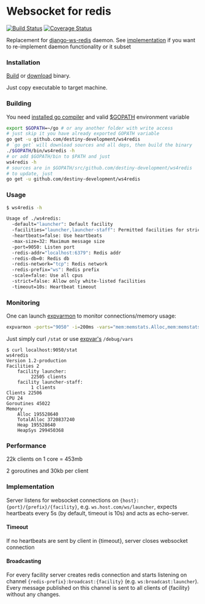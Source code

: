 Websocket for redis
=======
[![Build Status](https://travis-ci.org/ernado/ws4redis.svg)](https://travis-ci.org/ernado/ws4redis)
[![Coverage Status](https://coveralls.io/repos/ernado/ws4redis/badge.svg?branch=master)](https://coveralls.io/r/ernado/ws4redis?branch=master)


Replacement for [django-ws-redis](https://github.com/jrief/django-websocket-redis) daemon.
See [implementation](#implementation) if you want to re-implement daemon functionality or it subset

### Installation
[Build](#building) or [download](https://github.com/destiny-development/ws4redis/releases/latest) binary.

Just copy executable to target machine.

### Building
You need [installed go compiler](http://golang.org/doc/install) and valid [$GOPATH](https://golang.org/doc/code.html#GOPATH) environment variable
```bash
export $GOPATH=~/go # or any another folder with write access
# just skip it you have already exported GOPATH variable
go get -u github.com/destiny-development/ws4redis
# `go get` will download sources and all deps, then build the binary
./$GOPATH/bin/ws4redis -h
# or add $GOPATH/bin to $PATH and just
ws4redis -h
# sources are in $GOPATH/src/github.com/destiny-development/ws4redis
# to update, just
go get -u github.com/destiny-development/ws4redis
```

### Usage

```bash
$ ws4redis -h

Usage of ./ws4redis:
  -default="launcher": Default facility
  -facilities="launcher,launcher-staff": Permitted facilities for strict mode
  -heartbeats=false: Use heartbeats
  -max-size=32: Maximum message size
  -port=9050: Listen port
  -redis-addr="localhost:6379": Redis addr
  -redis-db=0: Redis db
  -redis-network="tcp": Redis network
  -redis-prefix="ws": Redis prefix
  -scale=false: Use all cpus
  -strict=false: Allow only white-listed facilities
  -timeout=10s: Heartbeat timeout
```

### Monitoring
One can launch [expvarmon](https://github.com/divan/expvarmon) to monitor connections/memory usage:
```bash
expvarmon -ports="9050" -i=200ms -vars="mem:memstats.Alloc,mem:memstats.Sys,mem:memstats.HeapAlloc,mem:memstats.HeapInuse,,memstats.NumGC,duration:memstats.PauseTotalNs,Goroutines,Clients,RPS,Version"
```

Just simply curl `/stat` or use [expvar's](https://golang.org/pkg/expvar/) `/debug/vars`
```
$ curl localhost:9050/stat
ws4redis
Version 1.2-production
Facilities 2
	facility launcher:
		 22505 clients
	facility launcher-staff:
		 1 clients
Clients 22506
CPU 24
Goroutines 45022
Memory
	Alloc 195528640
	TotalAlloc 3720837240
	Heap 195528640
	HeapSys 299450368
```

### Performance
22k clients on 1 core = 453mb

2 goroutines and 30kb per client


### Implementation
Server listens for websocket connections on `{host}:{port}/{prefix}/{facility}`,
e.g. `ws.host.com/ws/launcher`,
expects heartbeats every 5s (by default, timeout is 10s) and acts as echo-server.

#### Timeout
If no heartbeats are sent by client in {timeout}, server closes websocket connection

#### Broadcasting
For every facility server creates redis connection and starts listening on
channel `{redis-prefix}:broadcast:{facility}` (e.g. `ws:broadcast:launcher`).
Every message published on this channel is sent to all clients of {facility} without any changes.
